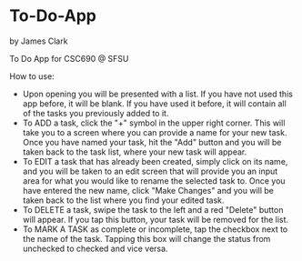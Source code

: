 # To-Do-App
by James Clark

To Do App for CSC690 @ SFSU

How to use:
- Upon opening you will be presented with a list. If you have not used this app before, it will be blank. If you have used it before, it will contain all of the tasks you previously added to it.
- To ADD a task, click the "+" symbol in the upper right corner. This will take you to a screen where you can provide a name for your new task. Once you have named your task, hit the "Add" button and you will be taken back to the task list, where your new task will appear.
- To EDIT a task that has already been created, simply click on its name, and you will be taken to an edit screen that will provide you an input area for what you would like to rename the selected task to. Once you have entered the new name, click "Make Changes" and you will be taken back to the list where you find your edited task.
- To DELETE a task, swipe the task to the left and a red "Delete" button will appear. If you tap this button, your task will be removed for the list.
- To MARK A TASK as complete or incomplete, tap the checkbox next to the name of the task. Tapping this box will change the status from unchecked to checked and vice versa.
